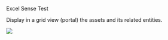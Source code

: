 Excel Sense Test

Display in a grid view (portal) the assets and its related entities.

<div>
  <img src="https://i.ibb.co/SPXS4dF/Screen-Shot-Excel-Sense.png">
  </img>
</div>
